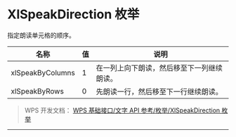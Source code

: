 # XlSpeakDirection 枚举

指定朗读单元格的顺序。

| 名称             | 值  | 说明                                       |
|------------------|-----|--------------------------------------------|
| xlSpeakByColumns | 1   | 在一列上向下朗读，然后移至下一列继续朗读。 |
| xlSpeakByRows    | 0   | 先朗读一行，然后移至下一行继续朗读。       |

> WPS 开发文档： [WPS 基础接口/文字 API 参考/枚举/XlSpeakDirection 枚举](https://qn.cache.wpscdn.cn/encs/doc/office_v19/topics/WPS%20%E5%9F%BA%E7%A1%80%E6%8E%A5%E5%8F%A3/%E6%96%87%E5%AD%97%20API%20%E5%8F%82%E8%80%83/%E6%9E%9A%E4%B8%BE/XlSpeakDirection%20%E6%9E%9A%E4%B8%BE.html)

------------------------------------------------------------------------
